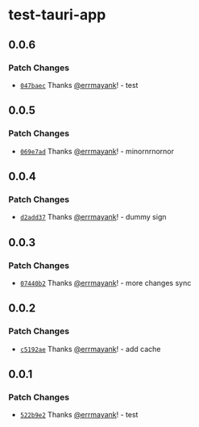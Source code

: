 # test-tauri-app

## 0.0.6

### Patch Changes

-   [`047baec`](https://github.com/errmayank/test-tauri-app/commit/047baecdb7047a705b5c89408046788352f66276) Thanks [@errmayank](https://github.com/errmayank)! - test

## 0.0.5

### Patch Changes

-   [`069e7ad`](https://github.com/errmayank/test-tauri-app/commit/069e7ad17ea316699ee4185e1a8e1313950aea4a) Thanks [@errmayank](https://github.com/errmayank)! - minornrnornor

## 0.0.4

### Patch Changes

-   [`d2add37`](https://github.com/errmayank/test-tauri-app/commit/d2add37ee52c36bee2d1bd712ef5b45b4b36e394) Thanks [@errmayank](https://github.com/errmayank)! - dummy sign

## 0.0.3

### Patch Changes

-   [`07440b2`](https://github.com/errmayank/test-tauri-app/commit/07440b2c5327398bfcbdcdb720d6a2ec8fc82f11) Thanks [@errmayank](https://github.com/errmayank)! - more changes sync

## 0.0.2

### Patch Changes

-   [`c5192ae`](https://github.com/errmayank/test-tauri-app/commit/c5192ae38b73510a87954d7ff12dca94315b4165) Thanks [@errmayank](https://github.com/errmayank)! - add cache

## 0.0.1

### Patch Changes

-   [`522b9e2`](https://github.com/errmayank/test-tauri-app/commit/522b9e2f27e7a58ef93fab64bf5f5a0c9d95070e) Thanks [@errmayank](https://github.com/errmayank)! - test
